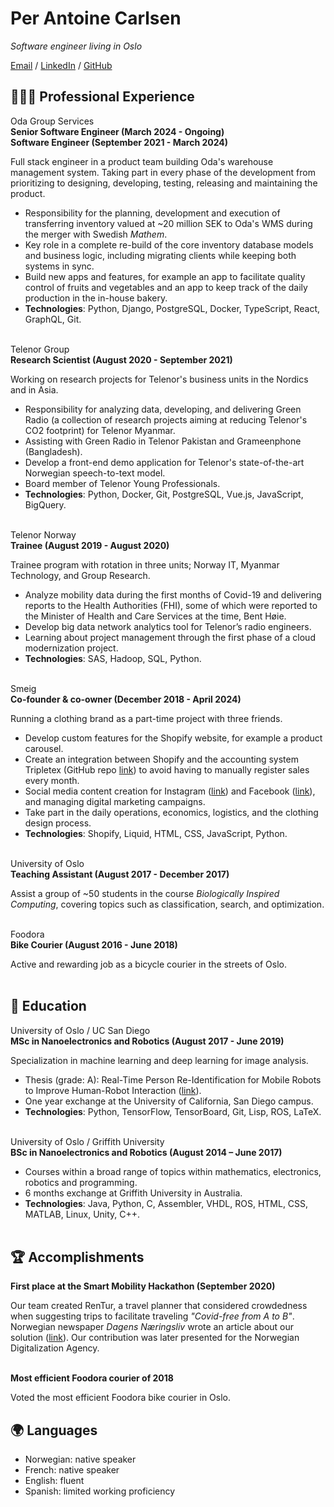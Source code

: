 # Per Antoine Carlsen

_Software engineer living in Oslo_<br>


[Email](mailto:perantoinecarlsen@gmail.com) / [LinkedIn](https://www.linkedin.com/in/per-carlsen/) / [GitHub](https://github.com/percarlsen/)


## 👨🏼‍💻 Professional Experience

Oda Group Services<br/>
**Senior Software Engineer (March 2024 - Ongoing)**<br>
**Software Engineer (September 2021 - March 2024)**<br>

Full stack engineer in a product team building Oda's warehouse management system. Taking part in every phase of the development from prioritizing to designing, developing, testing, releasing and maintaining the product.

- Responsibility for the planning, development and execution of transferring inventory valued at ~20 million SEK to Oda's WMS during the merger with Swedish _Mathem_.
- Key role in a complete re-build of the core inventory database models and business logic, including migrating clients while keeping both systems in sync.
- Build new apps and features, for example an app to facilitate quality control of fruits and vegetables and an app to keep track of the daily production in the in-house bakery.
- **Technologies**: Python, Django, PostgreSQL, Docker, TypeScript, React, GraphQL, Git.
<br><br>


Telenor Group<br/>
**Research Scientist (August 2020 - September 2021)**<br>

Working on research projects for Telenor's business units in the Nordics and in Asia.

- Responsibility for analyzing data, developing, and delivering Green Radio (a collection of research projects aiming at reducing Telenor's CO2 footprint) for Telenor Myanmar.
- Assisting with Green Radio in Telenor Pakistan and Grameenphone (Bangladesh).
- Develop a front-end demo application for Telenor's state-of-the-art Norwegian speech-to-text model.
- Board member of Telenor Young Professionals.
- **Technologies**: Python, Docker, Git, PostgreSQL, Vue.js, JavaScript, BigQuery.
<br><br>


Telenor Norway<br/>
**Trainee (August 2019 - August 2020)**<br>

Trainee program with rotation in three units; Norway IT, Myanmar Technology, and Group Research.

- Analyze mobility data during the first months of Covid-19 and delivering reports to the Health Authorities (FHI), some of which were reported to the Minister of Health and Care Services at the time, Bent Høie.
- Develop big data network analytics tool for Telenor’s radio engineers.
- Learning about project management through the first phase of a cloud modernization project.
- **Technologies**: SAS, Hadoop, SQL, Python.
<br><br>


Smeig<br/>
**Co-founder & co-owner (December 2018 - April 2024)**<br>

Running a clothing brand as a part-time project with three friends.

- Develop custom features for the Shopify website, for example a product carousel.
- Create an integration between Shopify and the accounting system Tripletex (GitHub repo [link](https://github.com/percarlsen/shopify-db)) to avoid having to manually register sales every month.
- Social media content creation for Instagram ([link](https://www.instagram.com/smeig)) and Facebook ([link](https://www.facebook.com/smeig.co)), and managing digital marketing campaigns.
- Take part in the daily operations, economics, logistics, and the clothing design process.
- **Technologies**: Shopify, Liquid, HTML, CSS, JavaScript, Python.
<br><br>


University of Oslo<br/>
**Teaching Assistant (August 2017 - December 2017)**<br>

Assist a group of ~50 students in the course _Biologically Inspired Computing_, covering topics such as classification, search, and optimization.
<br><br>


Foodora<br/>
**Bike Courier (August 2016 - June 2018)**<br>

Active and rewarding job as a bicycle courier in the streets of Oslo.
<br><br>


## 📖 Education


University of Oslo / UC San Diego<br/>
**MSc in Nanoelectronics and Robotics (August 2017 - June 2019)**<br>

Specialization in machine learning and deep learning for image analysis.

- Thesis (grade: A): Real-Time Person Re-Identification for Mobile Robots to Improve Human-Robot Interaction ([link](https://www.duo.uio.no/handle/10852/69080)).
- One year exchange at the University of California, San Diego campus.
- **Technologies**: Python, TensorFlow, TensorBoard, Git, Lisp, ROS, LaTeX.
<br><br>

University of Oslo / Griffith University<br/>
**BSc in Nanoelectronics and Robotics (August 2014 – June 2017)**<br>

- Courses within a broad range of topics within mathematics, electronics, robotics and programming.
- 6 months exchange at Griffith University in Australia.
- **Technologies**: Java, Python, C, Assembler, VHDL, ROS, HTML, CSS, MATLAB, Linux, Unity, C++.
<br><br>


## 🏆 Accomplishments


**First place at the Smart Mobility Hackathon (September 2020)**<br>

Our team created RenTur, a travel planner that considered crowdedness when suggesting trips to facilitate traveling _"Covid-free from A to B"_. Norwegian newspaper _Dagens Næringsliv_ wrote an article about our solution ([link](https://www.dn.no/staticprojects/annonsorinnhold/entur/pa-bare-24-timer-fant-de-opp-en-helt-ny-losning-for-a-unnga-fulle-kollektivreiser/)). Our contribution was later presented for the Norwegian Digitalization Agency.
<br><br>


**Most efficient Foodora courier of 2018**<br>

Voted the most efficient Foodora bike courier in Oslo.

## 🌍 Languages


- Norwegian: native speaker
- French: native speaker
- English: fluent
- Spanish: limited working proficiency
